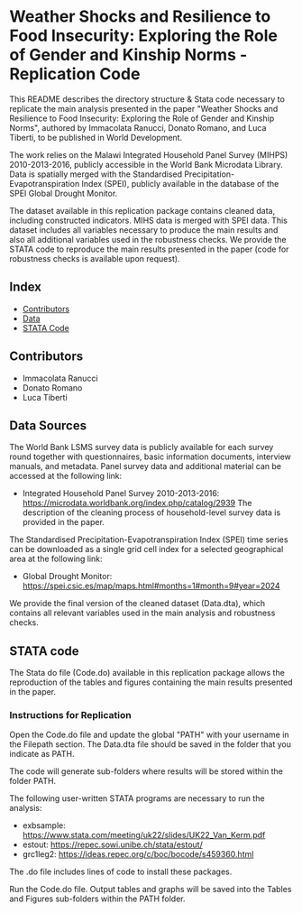 # Weather Shocks and Resilience to Food Insecurity: Exploring the Role of Gender and Kinship Norms - Replication Code
This README describes the directory structure & Stata code necessary to replicate the main analysis presented in the paper "Weather Shocks and Resilience to Food Insecurity: Exploring the Role of Gender and Kinship Norms", authored by Immacolata Ranucci, Donato Romano, and Luca Tiberti, to be published in World Development. 

The work relies on the Malawi Integrated Household Panel Survey (MIHPS) 2010-2013-2016, publicly accessible in the World Bank Microdata Library. Data is spatially merged with the Standardised Precipitation-Evapotranspiration Index (SPEI), publicly available in the database of the SPEI Global Drought Monitor.

The dataset available in this replication package contains cleaned data, including constructed indicators. MIHS data is merged with SPEI data. This dataset includes all variables necessary to produce the main results and also all additional variables used in the robustness checks. We provide the STATA code to reproduce the main results presented in the paper (code for robustness checks is available upon request). 

## Index
 - [Contributors](#contributors)
 - [Data](#data-sources)
 - [STATA Code](#stata-code)

## Contributors
* Immacolata Ranucci
* Donato Romano
* Luca Tiberti

## Data Sources
The World Bank LSMS survey data is publicly available for each survey round together with questionnaires, basic information documents, interview manuals, and metadata. Panel survey data and additional material can be accessed at the following link:
- Integrated Household Panel Survey 2010-2013-2016: https://microdata.worldbank.org/index.php/catalog/2939
The description of the cleaning process of household-level survey data is provided in the paper. 

The Standardised Precipitation-Evapotranspiration Index (SPEI) time series can be downloaded as a single grid cell index for a selected geographical area at the following link:
- Global Drought Monitor: https://spei.csic.es/map/maps.html#months=1#month=9#year=2024

We provide the final version of the cleaned dataset (Data.dta), which contains all relevant variables used in the main analysis and robustness checks. 

## STATA code
The Stata do file (Code.do) available in this replication package allows the reproduction of the tables and figures containing the main results presented in the paper. 

### Instructions for Replication
Open the Code.do file and update the global "PATH" with your username in the Filepath section. 
The Data.dta file should be saved in the folder that you indicate as PATH. 

The code will generate sub-folders where results will be stored within the folder PATH.

The following user-written STATA programs are necessary to run the analysis:
- exbsample: https://www.stata.com/meeting/uk22/slides/UK22_Van_Kerm.pdf
- estout: https://repec.sowi.unibe.ch/stata/estout/
- grc1leg2: https://ideas.repec.org/c/boc/bocode/s459360.html

The .do file includes lines of code to install these packages.

Run the Code.do file. Output tables and graphs will be saved into the Tables and Figures sub-folders within the PATH folder. 




